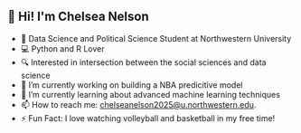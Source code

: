 ## 👋 Hi! I'm Chelsea Nelson

- 🏫 Data Science and Political Science Student at Northwestern University
- 💻 Python and R Lover
- 🔍 Interested in intersection between the social sciences and data science
- 🔭 I’m currently working on building a NBA predicitive model
- 🌱 I’m currently learning about advanced machine learning techniques
- 📫 How to reach me: chelseanelson2025@u.northwestern.edu.
- ⚡ Fun Fact: I love watching volleyball and basketball in my free time!

<!--
**chelseanelson/chelseanelson** is a ✨ _special_ ✨ repository because its `README.md` (this file) appears on your GitHub profile.
-->
